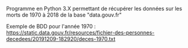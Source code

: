 Programme en Python 3.X permettant de récupérer les données sur les morts de 1970 à 2018 de la base "data.gouv.fr"

Exemple de BDD pour l'année 1970 : https://static.data.gouv.fr/resources/fichier-des-personnes-decedees/20191209-182920/deces-1970.txt
